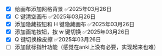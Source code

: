 
- [x] 给画布添加网格背景 ✅2025年03月26日
- [x] C 键清空画布 ✅2025年03月26日
- [x] 添加隐藏按钮和 H 键隐藏画布 ✅2025年03月26日
- [x] 添加画笔按钮，按 w 键切换 ✅2025年03月26日
- [x] Q 键切换橡皮擦 ✅2025年03月26日
- [ ] 添加鼠标指针功能（感觉在anki上没有必要，实现起来也难）
